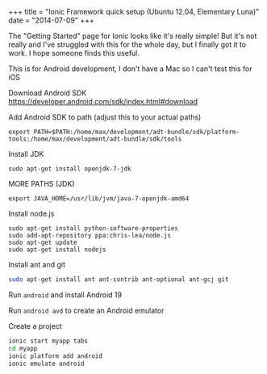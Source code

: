 +++
title = "Ionic Framework quick setup (Ubuntu 12.04, Elementary Luna)"
date = "2014-07-09"
+++

The "Getting Started" page for Ionic looks like it's really simple! But it's not really and I've struggled with this for the whole day, but I finally got it to work. I hope someone finds this useful.

This is for Android development, I don't have a Mac so I can't test this for iOS

Download Android SDK
https://developer.android.com/sdk/index.html#download

Add Android SDK to path (adjust this to your actual paths)
```
export PATH=$PATH:/home/max/development/adt-bundle/sdk/platform-tools:/home/max/development/adt-bundle/sdk/tools
```

Install JDK
```
sudo apt-get install openjdk-7-jdk
```

MORE PATHS (JDK)
```
export JAVA_HOME=/usr/lib/jvm/java-7-openjdk-amd64
```

Install node.js
```
sudo apt-get install python-software-properties
sudo add-apt-repository ppa:chris-lea/node.js
sudo apt-get update
sudo apt-get install nodejs
```

Install ant and git
```bash
sudo apt-get install ant ant-contrib ant-optional ant-gcj git
```

Run `android` and install Android 19

Run `android avd` to create an Android emulator

Create a project
```bash
ionic start myapp tabs
cd myapp
ionic platform add android
ionic emulate android
```
